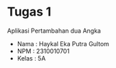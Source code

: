
# Tugas 1
Aplikasi Pertambahan dua Angka
- Nama : Haykal Eka Putra Gultom
- NPM : 2310010701
- Kelas : 5A

